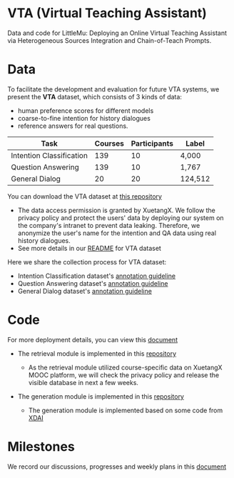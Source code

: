 # VTA (Virtual Teaching Assistant)
Data and code for LittleMu: Deploying an Online Virtual Teaching Assistant via Heterogeneous Sources Integration and Chain-of-Teach Prompts.

# Data

To facilitate the development and evaluation for future VTA systems, we present the **VTA** dataset, which consists of 3 kinds of data: 

- human preference scores for different models
-  coarse-to-fine intention for history dialogues 
- reference answers for real questions. 

| Task                     | Courses | Participants | Label   |
| ------------------------ | ------- | ------------ | ------- |
| Intention Classification | 139     | 10           | 4,000   |
| Question Answering       | 139     | 10           | 1,767   |
| General Dialog           | 20      | 20           | 124,512 |

You can download the VTA dataset at  [this repository](https://github.com/THU-KEG/VTA/tree/main/VTA_dataset) 

- The data access permission is granted by XuetangX. We follow the privacy policy and protect the users' data by deploying our system on the company's intranet to prevent data leaking. Therefore, we  anonymize the user's name for the intention and QA data using real history dialogues. 
- See more details in our [README](https://github.com/THU-KEG/VTA/tree/main/VTA_dataset) for VTA dataset

Here we share the collection process for VTA dataset:

- Intention Classification dataset's  [annotation guideline](https://kvbpkpddff.feishu.cn/docx/LsSkdZwOEoIBZCxeU0Wc414qnLd)
- Question Answering dataset's [annotation guideline](https://kvbpkpddff.feishu.cn/docx/EOsJdZbIdoWrcqx0MwCcYRdtnHb)
- General Dialog dataset's [annotation guideline](https://kvbpkpddff.feishu.cn/docx/doxcn3OhKgFU0zPxDT0yiszULQh)



# Code

For more deployment details, you can view this [document](https://kvbpkpddff.feishu.cn/docx/doxcnCgjYpEK0ms7KCrEmBx2Iuc)

- The retrieval module is implemented in this [repository](http://xiaomu-student.xuetangx.com/gitlab/xuwei/xiaomu)
  - As the retrieval module utilized course-specific data on XuetangX MOOC platform, we will check the privacy policy and release the visible database in next a few weeks.

- The generation module is  implemented in this [repository](https://github.com/lcy2723/XDAI)
  - The  generation module is implemented based on some code from [XDAI](https://github.com/THUDM/XDAI)

# Milestones

We record our discussions, progresses and weekly plans in this [document](https://kvbpkpddff.feishu.cn/docx/doxcnbT70XKGLC1uTV19243bY0e)
